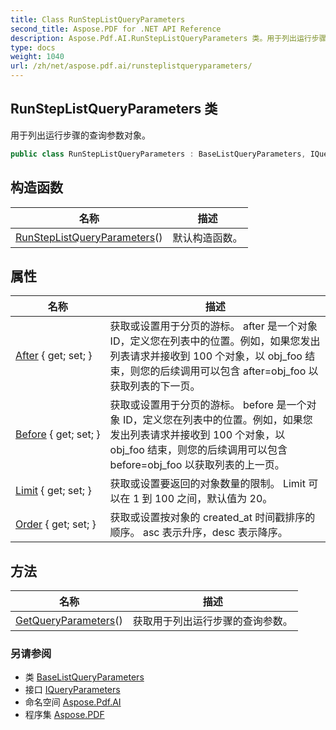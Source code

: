 ```yaml
---
title: Class RunStepListQueryParameters
second_title: Aspose.PDF for .NET API Reference
description: Aspose.Pdf.AI.RunStepListQueryParameters 类。用于列出运行步骤的查询参数对象
type: docs
weight: 1040
url: /zh/net/aspose.pdf.ai/runsteplistqueryparameters/
---
```

## RunStepListQueryParameters 类

用于列出运行步骤的查询参数对象。

```csharp
public class RunStepListQueryParameters : BaseListQueryParameters, IQueryParameters
```

## 构造函数

| 名称 | 描述 |
| --- | --- |
| [RunStepListQueryParameters](runsteplistqueryparameters/)() | 默认构造函数。 |

## 属性

| 名称 | 描述 |
| --- | --- |
| [After](../../aspose.pdf.ai/baselistqueryparameters/after/) { get; set; } | 获取或设置用于分页的游标。 after 是一个对象 ID，定义您在列表中的位置。例如，如果您发出列表请求并接收到 100 个对象，以 obj_foo 结束，则您的后续调用可以包含 after=obj_foo 以获取列表的下一页。 |
| [Before](../../aspose.pdf.ai/baselistqueryparameters/before/) { get; set; } | 获取或设置用于分页的游标。 before 是一个对象 ID，定义您在列表中的位置。例如，如果您发出列表请求并接收到 100 个对象，以 obj_foo 结束，则您的后续调用可以包含 before=obj_foo 以获取列表的上一页。 |
| [Limit](../../aspose.pdf.ai/baselistqueryparameters/limit/) { get; set; } | 获取或设置要返回的对象数量的限制。 Limit 可以在 1 到 100 之间，默认值为 20。 |
| [Order](../../aspose.pdf.ai/baselistqueryparameters/order/) { get; set; } | 获取或设置按对象的 created_at 时间戳排序的顺序。 asc 表示升序，desc 表示降序。 |

## 方法

| 名称 | 描述 |
| --- | --- |
| [GetQueryParameters](../../aspose.pdf.ai/runsteplistqueryparameters/getqueryparameters/)() | 获取用于列出运行步骤的查询参数。 |

### 另请参阅

* 类 [BaseListQueryParameters](../baselistqueryparameters/)
* 接口 [IQueryParameters](../iqueryparameters/)
* 命名空间 [Aspose.Pdf.AI](../../aspose.pdf.ai/)
* 程序集 [Aspose.PDF](../../)